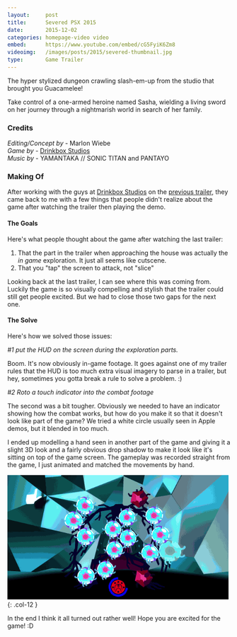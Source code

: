 ```yaml
---
layout:     post
title:      Severed PSX 2015
date:       2015-12-02
categories: homepage-video video
embed:      https://www.youtube.com/embed/cG5FyiK6Zm8
videoimg:   /images/posts/2015/severed-thumbnail.jpg
type:       Game Trailer
---
```


The hyper stylized dungeon crawling slash-em-up from the studio that brought you Guacamelee!  

Take control of a one-armed heroine named Sasha, wielding a living sword on her journey through a nightmarish world in search of her family.

### Credits  

_Editing/Concept by_ - Marlon Wiebe  
_Game by_ - [Drinkbox Studios][e77b41ce]  
_Music by_ - YAMANTAKA // SONIC TITAN and PANTAYO  

### Making Of

After working with the guys at [Drinkbox Studios][e77b41ce] on the [previous trailer](http://localhost:4000/blog/posts/severed/), they came back to me with a few things that people didn't realize about the game after watching the trailer then playing the demo.

#### The Goals

Here's what people thought about the game after watching the last trailer:

1. That the part in the trailer when approaching the house was actually the _in game_ exploration.  It just all seems like cutscene.
2. That you "tap" the screen to attack, not "slice"

Looking back at the last trailer, I can see where this was coming from.  Luckily the game is so visually compelling and stylish that the trailer could still get people excited.  But we had to close those two gaps for the next one.

#### The Solve

Here's how we solved those issues:

_#1 put the HUD on the screen during the exploration parts._

Boom.  It's now obviously in-game footage.  It goes against one of my trailer rules that the HUD is too much extra visual imagery to parse in a trailer, but hey, sometimes you gotta break a rule to solve a problem. :)

_#2 Roto a touch indicator into the combat footage_

The second was a bit tougher.  Obviously we needed to have an indicator showing how the combat works, but how do you make it so that it doesn't look like part of the game?  We tried a white circle usually seen in Apple demos, but it blended in too much.  

I ended up modelling a hand seen in another part of the game and giving it a slight 3D look and a fairly obvious drop shadow to make it look like it's sitting on top of the game screen.  The gameplay was recorded straight from the game, I just animated and matched the movements by hand.

![Severed Touch Combat Overlay](/images/posts/2015/severed-combat.gif){: .col-12 }

In the end I think it all turned out rather well!  Hope you are excited for the game! :D

[e77b41ce]: drinkboxstudios.com "Drinkbox Studios Homepage"
